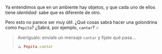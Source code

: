 Ya entendimos que en un ambiente hay objetos, y que cada uno de ellos tiene _identidad_: sabe que es diferente de otro. 

Pero esto no parece ser muy útil. ¿Qué cosas sabrá hacer una golondrina como `Pepita`? ¿Sabrá, por ejemplo, `cantar`? :notes:

> Averigualo: enviale un mensaje `cantar` y fijate qué pasa...
> 
> ```ruby
> ム Pepita.cantar
> ```